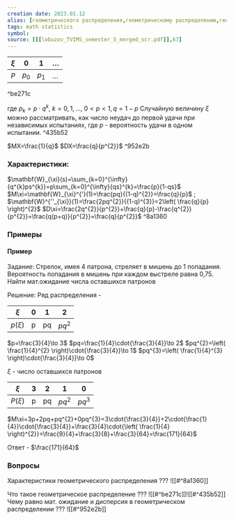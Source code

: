```yaml
---
creation date: 2023.01.12
alias: [геометрического распределения,геометрическому распределению,геометрическим распределением,геометрическом распределении,геометрическим распределениям,геометрические распределения,геометрических распределениях,геометрических распределений]
tags: math statistics
symbol: 
source: [[[lobuzov_TVIMS_semester_5_merged_ocr.pdf]],67]
---
```

| $\xi$ | 0       | 1       | $\dots$ |
| ----- | ------- | ------- | ------- |
| $P$   | $p_{0}$ | $p_{1}$ | $\dots$ |

^be271c

где $p_{k}=p\cdot{q^{k}}$, $k=0,1,\dots$, $0<p<1,q=1-p$
Случайную величину $\xi$ можно рассматривать, как число неудач до первой удачи при независимых испытаниях, где $p$ - вероятность удачи в одном испытании. ^435b52

$MX=\frac{1}{q}$
$DX=\frac{q}{p^{2}}$ ^952e2b


### Характеристики:

$\mathbf{W}_{\xi}(s)=\sum_{k=0}^{\infty}{q^{k}ps^{k}}=p\sum_{k=0}^{\infty}{qs}^{k}=\frac{p}{1-qs}$
$M\xi=\mathbf{W}_{\xi}^{'}(1)=\frac{pq}{(1-q)^{2}}=\frac{q}{p}$ ; $\mathbf{W}^{''_{\xi}}(1)=\frac{2pq^{2}}{(1-q)^{3}}=2\left( \frac{q}{p} \right)^{2}$
$D\xi=\frac{2q^{2}}{p^{2}}+\frac{q}{p}-\frac{q^{2}}{p^{2}}=\frac{q(p+q)}{p^{2}}=\frac{q}{p^{2}}$ ^8a1360

### Примеры
#### Пример
Задание:
Стрелок, имея 4 патрона, стреляет в мишень до 1 попадания. Вероятность попадания в мишень при каждом выстреле равна 0,75. Найти мат.ожидание числа оставшихся патронов

Решение:
Ряд распределения - 

| $\xi$    | 0   | 1   | 2   |
| -------- | --- | --- | --- |
| $p(\xi)$ | p   | pq  | $pq^{2}$    |

$p=\frac{3}{4}\to 3$
$pq=\frac{1}{4}\cdot{\frac{3}{4}}\to 2$
$pq^{2}=\left( \frac{1}{4}^{2} \right)\cdot{\frac{3}{4}}\to 1$
$pq^{3}=\left( \frac{1}{4}^{3} \right)\cdot{\frac{3}{4}}\to 0$

$\xi$ - число оставшихся патронов

| $\xi$    | 3   | 2   | 1        | 0   |
| -------- | --- | --- | -------- | --- |
| $P(\xi)$ | p   | pq  | $pq^{2}$ | $pq^{3}$    |

$M\xi=3p+2pq+pq^{2}+0pq^{3}=3\cdot{\frac{3}{4}}+2\cdot{\frac{1}{4}}\cdot{\frac{3}{4}}+\frac{3}{4}\cdot{\left( \frac{1}{4} \right)^{2}}=\frac{9}{4}+\frac{3}{8}+\frac{3}{64}=\frac{171}{64}$

Ответ - $\frac{171}{64}$



### Вопросы

Характеристики геометрического распределения
???
![[#^8a1360]]

Что такое геометрическое распределение
???
![[#^be271c]]![[#^435b52]]
Чему равно мат. ожидание и дисперсия в геометрическом распределении
???
![[#^952e2b]]


